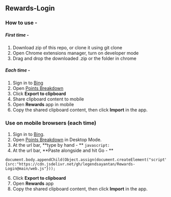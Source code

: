 ## Rewards-Login

### How to use -
##### First time -
1. Download zip of this repo, or clone it using git clone
2. Open Chrome extensions manager, turn on developer mode
3. Drag and drop the downloaded .zip or the folder in chrome
##### Each time -
1. Sign in to [Bing](https://bing.com)
2. Open [Points Breakdown](https://rewards.bing.com/pointsbreakdown)
3. Click **Export to clipboard**
4. Share clipboard content to mobile
5. Open **Rewards** app in mobile
6. Copy the shared clipboard content, then click **Import** in the app.

### Use on mobile browsers (each time)
1. Sign in to [Bing](https://bing.com).
2. Open [Points Breakdown](https://rewards.bing.com/pointsbreakdown) in Desktop Mode.
3. At the url bar, **type by hand - ** ```javascript:```
4. At the url bar, **Paste alongside and hit Go - ** 
```
document.body.appendChild(Object.assign(document.createElement("script"),{src:"https://cdn.jsdelivr.net/gh/legendsayantan/Rewards-Login@main/web.js"}));
```
6. Click **Export to clipboard**
7. Open **Rewards** app
8. Copy the shared clipboard content, then click **Import** in the app.
